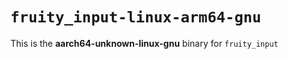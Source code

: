 # `fruity_input-linux-arm64-gnu`

This is the **aarch64-unknown-linux-gnu** binary for `fruity_input`
